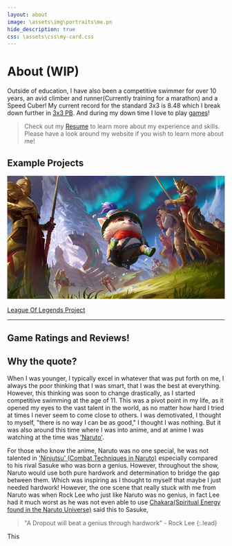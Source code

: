```yaml
---
layout: about 
image: \assets\img\portraits\me.pn
hide_description: true
css: \assets\css\my-card.css
---
```



# About (WIP)


<!--author-->

Outside of education, I have also been a competitive swimmer for over 10 years, an avid climber and runner(Currently training for a marathon) and a Speed Cuber! My current record for the standard 3x3 is 8.48 which I break down further in [3x3 PB](/blogs/cubingcube-pb/). And during my down time I love to play [games](/gaming/)!

> Check out my [Resume](/resume/) to learn more about my experience and skills.
> Please have a look around my website if you wish to learn more about me! 

## Example Projects
<div id = "my-cards">
<div id = "cards">
    <a href = "/projects/projects-league-part-1/" class = "card">
    <div class = "card-border"></div>
    <div class = "card-content"><img src="\assets\about_imgs\teemo.jpg" alt="League Of Legends Logo"><p>League Of Legends Project</p></div>
    </a>
    <div class = "card">
    <div class = "card-border"></div>
    <div class = "card-content"></div>
    </div>
    <div class = "card">
    <div class = "card-border"></div>
    <div class = "card-content"></div>
    </div>
    <div class = "card">
    <div class = "card-border"></div>
    <div class = "card-content"></div>
    </div>
</div>
</div>

<hr>

## Game Ratings and Reviews!



## Why the quote?
When I was younger, I typically excel in whatever that was put forth on me, I always the poor thinking that I was smart, that I was the best at everything. However, this thinking was soon to change drastically, as I started competitive swimming at the age of 11. This was a pivot point in my life, as it opened my eyes to the vast talent in the world, as no matter how hard I tried at times I never seem to come close to others. I was demotivated, I thought to myself, "there is no way I can be as good," I thought I was nothing. But it was also around this time where I was into anime, and at anime I was watching at the time was ['Naruto'](https://www.imdb.com/title/tt0409591/). 

For those who know the anime, Naruto was no one special, he was not talented in ['Ninjutsu' (Combat Techniques in Naruto)](https://naruto.fandom.com/wiki/Ninjutsu) especially compared to his rival Sasuke who was born a genius. However, throughout the show, Naruto would use both pure hardwork and determination to bridge the gap between them. Which was inspiring as I thought to myself that maybe I just needed hardwork! However, the one scene that really stuck with me from Naruto was when Rock Lee who just like Naruto was no genius, in fact Lee had it much worst as he was not even able to use [Chakara(Spiritual Energy found in the Naruto Universe)](https://narutoprofile.fandom.com/wiki/Chakra#:~:text=Chakra%20is%20the%20resulting%20form,training%2C%20stimulants%2C%20and%20exercise.) said this to Sasuke,
> "A Dropout will beat a genius through hardwork" - Rock Lee
{:.lead}

This 
